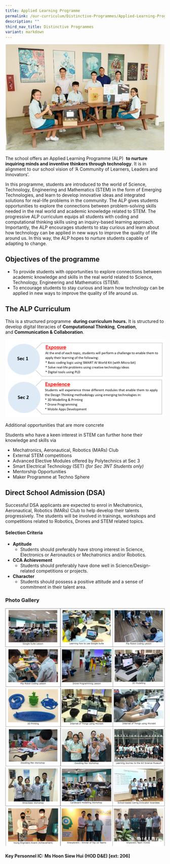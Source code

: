 ```yaml
---
title: Applied Learning Programme
permalink: /our-curriculum/Distinctive-Programmes/Applied-Learning-Programme/
description: ""
third_nav_title: Distinctive Programmes
variant: markdown
---
```

![](/images/Our%20Curriculum/Distinctive%20Programmes/Applied%20Learning%20Programme/A1.jpg)

The school offers an Applied Learning Programme (ALP)  **to nurture inquiring minds and inventive thinkers through technology**. It is in alignment to our school vision of ‘A Community of Learners, Leaders and Innovators’.   

  

In this programme, students are introduced to the world of Science, Technology, Engineering and Mathematics (STEM) in the form of Emerging Technologies, and learn to develop innovative ideas and integrated solutions for real-life problems in the community. The ALP gives students opportunities to explore the connections between problem-solving skills needed in the real world and academic knowledge related to STEM. The progressive ALP curriculum equips all students with coding and computational thinking skills using an inquiry-based learning approach. Importantly, the ALP encourages students to stay curious and learn about how technology can be applied in new ways to improve the quality of life around us. In this way, the ALP hopes to nurture students capable of adapting to change.

  
## Objectives of the programme

* To provide students with opportunities to explore connections between academic knowledge and skills in the real world related to Science, Technology, Engineering and Mathematics (STEM).
* To encourage students to stay curious and learn how technology can be applied in new ways to improve the quality of life around us. 

  
## The ALP Curriculum

This is a structured programme  **during curriculum hours.** It is structured to develop digital literacies of **Computational Thinking**, **Creation**, and **Communication & Collaboration**.

![](/images/Our%20Curriculum/Distinctive%20Programmes/Applied%20Learning%20Programme/DP_ALP_A2updated_20240506.png)

Additional opportunities that are more concrete  

Students who have a keen interest in STEM can further hone their knowledge and skills via

*   Mechatronics, Aeronautical, Robotics (MARs) Club 
*   External STEM competitions
*   Advanced Elective Modules offered by Polytechnics at Sec 3
*   Smart Electrical Technology (SET) _(for Sec 3NT Students only)_
*   Mentorship Opportunities
*   Maker Programme at Techno Sphere 

  
## Direct School Admission (DSA)

Successful DSA applicants are expected to enrol in Mechatronics, Aeronautical, Robotics (MARs) Club to help develop their talents progressively. The students will be involved in trainings, workshops and competitions related to Robotics, Drones and STEM related topics.

#### Selection Criteria
* **Aptitude**
	* Students should preferably have strong interest in Science, Electronics or Aeronautics or Mechatronics and/or Robotics.
* **CCA Achievement**
	* Students should preferably have done well in Science/Design-related competitions or projects.
* **Character** 
	* Students should possess a positive attitude and a sense of commitment in their talent area.




### **Photo Gallery**

![](/images/Our%20Curriculum/Distinctive%20Programmes/Applied%20Learning%20Programme/A3.png)
![](/images/Our%20Curriculum/Distinctive%20Programmes/Applied%20Learning%20Programme/A4.png)
![](/images/Our%20Curriculum/Distinctive%20Programmes/Applied%20Learning%20Programme/A5.png)
![](/images/Our%20Curriculum/Distinctive%20Programmes/Applied%20Learning%20Programme/A6.png)
![](/images/Our%20Curriculum/Distinctive%20Programmes/Applied%20Learning%20Programme/A7.png)
![](/images/Our%20Curriculum/Distinctive%20Programmes/Applied%20Learning%20Programme/A8.png)

#### Key Personnel IC: Ms Hoon Siew Hui (HOD D&E) \[ext: 206\]